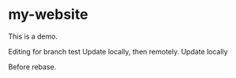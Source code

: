 # my-website

This is a demo.

Editing for branch test
Update locally, then remotely.
Update locally

Before rebase.
